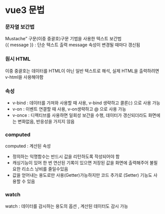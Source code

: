 # vue3 문법

### 문자열 보간법 
 Mustache” 구문(이중 중괄호)구문 기법을 사용한 텍스트 보간법  
 {{ message }} : 단순 텍스트 출력 message 속성이 변경될 때마다 갱신됨 

###  원시 HTML 
이중 중괄호는 데이터를 HTML이 아닌 일반 텍스트로 해석, 실제 HTML을 출력하려면 v-html을 사용해야함
### 속성
* v-bind : 데이터를 가져와 사용할 때 사용, v-bind 생략하고 콜론(:) 으로 사용 가능  
* v-on : 이벤트 연결할 때 사용, v-on생략하고 @ 으로 사용 가능 
* v-once : 디렉티브를 사용하면 일회성 보간을 수행, 데이터가 갱신되더라도 화면에는 변화없음, 반응성을 가지지 않음  

### computed 
computed : 계산된 속성
* 정의하는 익명함수는 반드시 값을 리턴하도록 작성되어야 함
* 캐싱기능이 있어 한 번 연산된 기록이 있으면 저장된 값을 화면에 출력해주어 불필요한 리소스 낭비를 줄일수있음
* 값을 얻어내는 용도로만 사용(Getter)가능하지만 코드 추가로 (Setter) 기능도 사용할 수 있음
### watch 
watch : 데이터를 감시하는 용도의 옵션 , 계산된 데이터도 감시 가능
